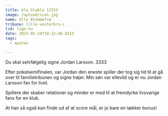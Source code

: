 ```yaml
---
title: bla blabla 12313
image: /upload/icon.jpg
name: Ulla Blommefrø
tribune: lille-vesterbro-c
tid: lige-nu
date: 2023-05-24T19:12:46.831Z
tags:
  - quotes

---
```

Du skal selvfølgelig signe Jordan Larsson. 3333

Efter pokalsemifinalen, var Jordan den eneste spiller der tog sig tid til at gå over til familietribunen og signe trøjer. Min søn var ellevild og er nu Jordan Larsson fan for livet.

Spillere der skaber relationer og minder er med til at fremdyrke livsvarige fans for en klub.

At han så også kan finde ud af at score mål, er jo bare en lækker bonus!

